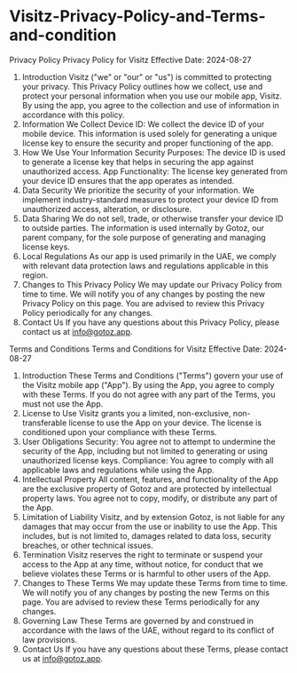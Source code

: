 # Visitz-Privacy-Policy-and-Terms-and-condition




Privacy Policy
Privacy Policy for Visitz
Effective Date: 2024-08-27
1. Introduction Visitz ("we" or "our" or "us") is committed to protecting your privacy. This Privacy Policy outlines how we collect, use and protect your personal information when you use our mobile app, Visitz. By using the app, you agree to the collection and use of information in accordance with this policy.
2. Information We Collect
Device ID: We collect the device ID of your mobile device. This information is used solely for generating a unique license key to ensure the security and proper functioning of the app.
3. How We Use Your Information
Security Purposes: The device ID is used to generate a license key that helps in securing the app against unauthorized access.
App Functionality: The license key generated from your device ID ensures that the app operates as intended.
4. Data Security We prioritize the security of your information. We implement industry-standard measures to protect your device ID from unauthorized access, alteration, or disclosure.
5. Data Sharing We do not sell, trade, or otherwise transfer your device ID to outside parties. The information is used internally by Gotoz, our parent company, for the sole purpose of generating and managing license keys.
6. Local Regulations As our app is used primarily in the UAE, we comply with relevant data protection laws and regulations applicable in this region.
7. Changes to This Privacy Policy We may update our Privacy Policy from time to time. We will notify you of any changes by posting the new Privacy Policy on this page. You are advised to review this Privacy Policy periodically for any changes.
8. Contact Us If you have any questions about this Privacy Policy, please contact us at  info@gotoz.app.


Terms and Conditions
Terms and Conditions for Visitz
Effective Date: 2024-08-27
1. Introduction These Terms and Conditions ("Terms") govern your use of the Visitz mobile app ("App"). By using the App, you agree to comply with these Terms. If you do not agree with any part of the Terms, you must not use the App.
2. License to Use Visitz grants you a limited, non-exclusive, non-transferable license to use the App on your device. The license is conditioned upon your compliance with these Terms.
3. User Obligations
Security: You agree not to attempt to undermine the security of the App, including but not limited to generating or using unauthorized license keys.
Compliance: You agree to comply with all applicable laws and regulations while using the App.
4. Intellectual Property All content, features, and functionality of the App are the exclusive property of Gotoz and are protected by intellectual property laws. You agree not to copy, modify, or distribute any part of the App.
5. Limitation of Liability Visitz, and by extension Gotoz, is not liable for any damages that may occur from the use or inability to use the App. This includes, but is not limited to, damages related to data loss, security breaches, or other technical issues.
6. Termination Visitz reserves the right to terminate or suspend your access to the App at any time, without notice, for conduct that we believe violates these Terms or is harmful to other users of the App.
7. Changes to These Terms We may update these Terms from time to time. We will notify you of any changes by posting the new Terms on this page. You are advised to review these Terms periodically for any changes.
8. Governing Law  These Terms are governed by and construed in accordance with the laws of the UAE, without regard to its conflict of law provisions.
9. Contact Us If you have any questions about these Terms, please contact us at info@gotoz.app.


